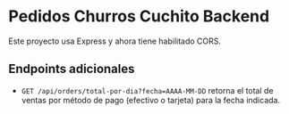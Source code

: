 # Pedidos Churros Cuchito Backend
Este proyecto usa Express y ahora tiene habilitado CORS.

## Endpoints adicionales

- `GET /api/orders/total-por-dia?fecha=AAAA-MM-DD` retorna el total de ventas
  por método de pago (efectivo o tarjeta) para la fecha indicada.
